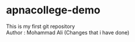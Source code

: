 # apnacollege-demo
This is my first git repository
<br>
Author : Mohammad Ali  (Changes that i have done)